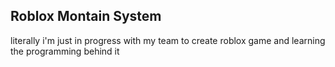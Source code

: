 ## Roblox Montain System

literally i'm just in progress with my team to create roblox game and learning the programming behind it

